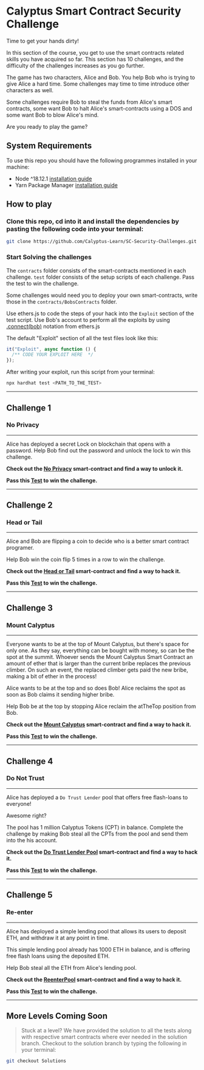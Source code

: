 # Calyptus Smart Contract Security Challenge

Time to get your hands dirty!

In this section of the course, you get to use the smart contracts related skills you have acquired so far. This section has 10 challenges, and the difficulty of the challenges increases as you go further.

The game has two characters, Alice and Bob. You help Bob who is trying to give Alice a hard time. Some challenges may time to time introduce other characters as well.

Some challenges require Bob to steal the funds from Alice's smart contracts, some want Bob to halt Alice's smart-contracts using a DOS and some want Bob to blow Alice's mind.

Are you ready to play the game?

## System Requirements

To use this repo you should have the following programmes installed in your machine:

- Node ^18.12.1 [installation guide](https://nodejs.dev/en/learn/how-to-install-nodejs/)
- Yarn Package Manager [installation guide](https://classic.yarnpkg.com/lang/en/docs/install)

## How to play

### Clone this repo, cd into it and install the dependencies by pasting the following code into your terminal:

```bash
git clone https://github.com/Calyptus-Learn/SC-Security-Challenges.git && cd SC-Security-Challenges && yarn install
```

### Start Solving the challenges

The `contracts` folder consists of the smart-contracts mentioned in each challenge. `test` folder consists of the setup scripts of each challenge. Pass the test to win the challenge.

Some challenges would need you to deploy your own smart-contracts, write those in the `contracts/BobsContracts` folder.

Use ethers.js to code the steps of your hack into the `Exploit` section of the test script. Use Bob's account to perform all the exploits by using [.connect(bob)](https://docs.ethers.io/v5/single-page/#/v5/api/contract/contract/-%23-Contract-connect) notation from ethers.js

The default "Exploit" section of all the test files look like this:

```js
it("Exploit", async function () {
  /** CODE YOUR EXPLOIT HERE  */
});
```

After writing your exploit, run this script from your terminal:

```bash
npx hardhat test <PATH_TO_THE_TEST>
```

---

## Challenge 1

### No Privacy

---

Alice has deployed a secret Lock on blockchain that opens with a password. Help Bob find out the password and unlock the lock to win this challenge.

**Check out the [No Privacy](contracts/NoPrivacy/AlicesLock.sol) smart-contract and find a way to unlock it.**

**Pass this [Test](test/no-privacy.js) to win the challenge.**

---

## Challenge 2

### Head or Tail

---

Alice and Bob are flipping a coin to decide who is a better smart contract programer.

Help Bob win the coin flip 5 times in a row to win the challenge.

**Check out the [Head or Tail](contracts/HeadOrTale/HeadOrTale.sol) smart-contract and find a way to hack it.**

**Pass this [Test](test/head-or-tale.js) to win the challenge.**

---

## Challenge 3

### Mount Calyptus

---

Everyone wants to be at the top of Mount Calyptus, but there's space for only one. As they say, everything can be bought with money, so can be the spot at the summit. Whoever sends the Mount Calyptus Smart Contract an amount of ether that is larger than the current bribe replaces the previous climber. On such an event, the replaced climber gets paid the new bribe, making a bit of ether in the process!

Alice wants to be at the top and so does Bob! Alice reclaims the spot as soon as Bob claims it sending higher bribe.

Help Bob be at the top by stopping Alice reclaim the atTheTop position from Bob.

**Check out the [Mount Calyptus](contracts/CalyptusHill/CalyptusHill.sol) smart-contract and find a way to hack it.**

**Pass this [Test](test/calyptus-hill.js) to win the challenge.**

---

## Challenge 4

### Do Not Trust

---

Alice has deployed a `Do Trust Lender` pool that offers free flash-loans to everyone!

Awesome right?

The pool has 1 million Calyptus Tokens (CPT) in balance. Complete the challenge by making Bob steal all the CPTs from the pool and send them into the his account.

**Check out the [Do Trust Lender Pool](contracts/DoNotTrust/DoTrustLender.sol) smart-contract and find a way to hack it.**

**Pass this [Test](test/do-not-trust.js) to win the challenge.**

---

## Challenge 5

### Re-enter

---

Alice has deployed a simple lending pool that allows its users to deposit ETH, and withdraw it at any point in time.

This simple lending pool already has 1000 ETH in balance, and is offering free flash loans using the deposited ETH.

Help Bob steal all the ETH from Alice's lending pool.

**Check out the [ReenterPool](contracts/Reenter/Reenter.sol) smart-contract and find a way to hack it.**

**Pass this [Test](test/reenter.js) to win the challenge.**

---

## More Levels Coming Soon

> Stuck at a level? We have provided the solution to all the tests along with respective smart contracts where ever needed in the solution branch. Checkout to the solution branch by typing the following in your terminal:

```bash
git checkout Solutions
```
